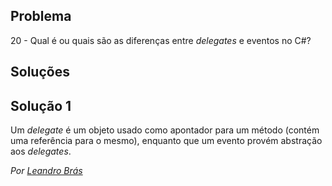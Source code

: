 ## Problema

20 - Qual é ou quais são as diferenças entre _delegates_ e eventos no C#?

## Soluções

## Solução 1

Um _delegate_ é um objeto usado como apontador para um método (contém uma 
referência para o mesmo), enquanto que um evento provém abstração aos 
_delegates_.

*Por [Leandro Brás](https://github.com/xShadoWalkeR)*